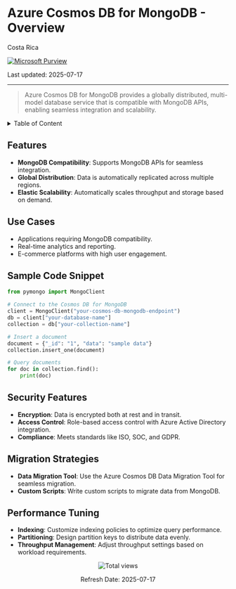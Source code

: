 # Azure Cosmos DB for MongoDB - Overview

Costa Rica

[![Microsoft Purview](https://img.shields.io/badge/Microsoft-Purview-blue)](https://learn.microsoft.com/en-us/azure/purview/)

Last updated: 2025-07-17

---

> Azure Cosmos DB for MongoDB provides a globally distributed, multi-model database service that is compatible with MongoDB APIs, enabling seamless integration and scalability.

<details>
<summary>Table of Content</summary>

- [Features](#features)
- [Use Cases](#use-cases)
- [Sample Code Snippet](#sample-code-snippet)
- [Security Features](#security-features)
- [Migration Strategies](#migration-strategies)
- [Performance Tuning](#performance-tuning)

</details>

## Features

- **MongoDB Compatibility**: Supports MongoDB APIs for seamless integration.
- **Global Distribution**: Data is automatically replicated across multiple regions.
- **Elastic Scalability**: Automatically scales throughput and storage based on demand.

## Use Cases

- Applications requiring MongoDB compatibility.
- Real-time analytics and reporting.
- E-commerce platforms with high user engagement.

## Sample Code Snippet

```python
from pymongo import MongoClient

# Connect to the Cosmos DB for MongoDB
client = MongoClient("your-cosmos-db-mongodb-endpoint")
db = client["your-database-name"]
collection = db["your-collection-name"]

# Insert a document
document = {"_id": "1", "data": "sample data"}
collection.insert_one(document)

# Query documents
for doc in collection.find():
    print(doc)
```

## Security Features

- **Encryption**: Data is encrypted both at rest and in transit.
- **Access Control**: Role-based access control with Azure Active Directory integration.
- **Compliance**: Meets standards like ISO, SOC, and GDPR.

## Migration Strategies

- **Data Migration Tool**: Use the Azure Cosmos DB Data Migration Tool for seamless migration.
- **Custom Scripts**: Write custom scripts to migrate data from MongoDB.

## Performance Tuning

- **Indexing**: Customize indexing policies to optimize query performance.
- **Partitioning**: Design partition keys to distribute data evenly.
- **Throughput Management**: Adjust throughput settings based on workload requirements.

<!-- START BADGE -->
<div align="center">
  <img src="https://img.shields.io/badge/Total%20views-2-limegreen" alt="Total views">
  <p>Refresh Date: 2025-07-17</p>
</div>
<!-- END BADGE -->
